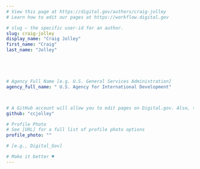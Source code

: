 ```yaml
---
# View this page at https://digital.gov/authors/craig-jolley
# Learn how to edit our pages at https://workflow.digital.gov

# slug — the specific user-id for an author.
slug: craig-jolley
display_name: "Craig Jolley"
first_name: "Craig"
last_name: "Jolley"





# Agency Full Name [e.g. U.S. General Services Administration]
agency_full_name: " U.S. Agency for International Development"



# A GitHub account will allow you to edit pages on Digital.gov. Also, the image used in your GitHub account can be used to populate your digital.gov profile photo. Learn more about getting a Github account at [URL]
github: "ccjolley"

# Profile Photo
# See [URL] for a full list of profile photo options
profile_photo: ""

# [e.g., Digital_Gov]

# Make it better ♥
---
```

